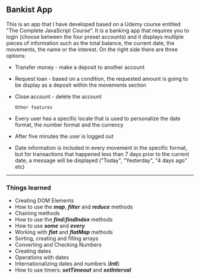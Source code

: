 
  ## Bankist App ##
  
This is an app that I have developed based on a Udemy course entitled "The Complete JavaScript Course". It is a banking app that requires you to login (choose between the four preset accounts) and it displays multiple pieces of information such as the total balance, the current date, the movements, the name or the interest. On the right side there are three options:
- Transfer money - make a deposit to another account
- Request loan - based on a condition, the requested amount is going to be display as a deposit within the movements section
- Close account - delete the account

      Other features
- Every user has a specific locale that is used to personalize the date format, the number format and the currency
- After five minutes the user is logged out
- Date information is included in every movement in the specific format, but for transactions that happened less than 7 days prior to the current date, a message will be displayed ("Today", "Yesterday", "4 days ago" etc)
---------------------------------------
### Things learned ###
- Creating DOM Elements
- How to use the ***map***, ***filter*** and ***reduce*** methods
- Chaining methods
- How to use the ***find***/***findIndex*** methods
- How to use ***some*** and ***every***
- Working with ***flat*** and ***flatMap*** methods
- Sorting, creating and filling arrays
- Converting and Checking Numbers
- Creating dates
- Operations with dates
- Internationalizing dates and numbers (***Intl***)
- How to use timers: ***setTimeout*** and ***setInterval***
